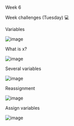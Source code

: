 

Week 6 

Week challenges (Tuesday) 💻

Variables 

![image](https://user-images.githubusercontent.com/97712003/210675278-fb870989-c1c3-4444-977a-97494f1fdbd1.png)

What is x?

![image](https://user-images.githubusercontent.com/97712003/210675675-70f4efe7-d4c9-4629-96d0-f15a5ff278b0.png)

Several variables 

![image](https://user-images.githubusercontent.com/97712003/210675968-af9ffae4-29df-4272-9fea-e3ddbc3e1ee4.png)

Reassignment

![image](https://user-images.githubusercontent.com/97712003/210676291-246650da-df41-4ce0-b6cd-2a84ed37077a.png)

Assign variables

![image](https://user-images.githubusercontent.com/97712003/210676731-97ffc1a5-3c99-443b-bb0c-50504a2243b5.png)






